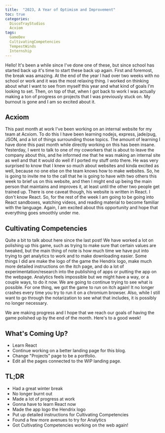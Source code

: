 ```yaml
---
title:  "2023, A Year of Optimism and Improvement"
toc: true
categories:
  DiscoTrayStudios
  Acxiom
tags:
  GameDev
  CultivatingCompetencies
  TempestWinds
  Internship
---
```


Hello! It's been a while since I've done one of these, but since school has started back up it's time to start these back up again.
First and foremost, the break was amazing. At the end of the year I had over two weeks with no school or work and it was the most relaxing thing.
I worked on thinking about what I want to see from myself this year and what kind of goals I'm looking to set.
Then, on top of that, when I got back to work I was actually making a ton of progress on projects that I was previously stuck on.
My burnout is gone and I am so excited about it.

## Acxiom

This past month at work I've been working on an internal website for my team at Acxiom.
To do this I have been learning nodejs, express, jade/pug, JSON, and a lot of things surrounding those topics.
The amount of learning I have done this past month while directly working on this has been insane.
Yesterday, I went to talk to one of my coworkers that is about to leave the company about this, and he informed me that he was making an internal site as well and that it would do well if I ported my stuff onto there.
He was very surprised to know that I knew so much about websites and kinda excited as well, because no one else on the team knows how to make websites. So, he is going to invite me to the call that he is going to have with two others this week to brief us on this website, and then I might end up being the main person that maintains and improves it, at least until the other two people get trained up.
There is one caveat though, his website is written in React. I don't know React.
So, for the rest of the week I am going to be going into React sandboxes, watching videos, and reading material to become familiar with the language.
Again, I am excited about this opportunity and hope that everything goes smoothly under me.

## Cultivating Competencies

Quite a bit to talk about here since the last post!
We have worked a lot on polishing up this game, such as trying to make sure that certain values are tweaked, but the main thing of note is how much time we have put into trying to get analytics to work and to make downloading easier.
Some things I did are make the logo of the game the Hendrix logo, make much more detailed instructions on the itch page, and do a lot of experimentation/research into the publishing of apps or putting the app on the webpage.
Analytics feels impossible but we might have a way, or a couple ways, to do it now. We are going to continue trying to see what is possible. For one thing, we got the game to run on itch again! It no longer crashes every time you try to run it on a chromium browser.
Also, while I still want to go through the notarization to see what that includes, it is possibly no longer necessary.

We are making progress and I hope that we reach our goals of having the game polished up by the end of the month.
Here's to a good week!

## What's Coming Up?

- Learn React
- Continue working on a better landing page for this blog.
- Change "Projects" page to be a portfolio.
- Edit all the pages connected to the WIP landing page.

## TL;DR

- Had a great winter break
- No longer burnt out
- Made a lot of progress at work
- Gonna have to learn React now
- Made the app logo the Hendrix logo
- Put up detailed instructions for Cultivating Competencies
- Found a few more avenues to try for Analytics
- Got Cultivating Competencies working on the web again!